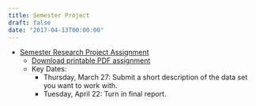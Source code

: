 ```yaml
---
title: Semester Project
draft: false
date: "2017-04-13T00:00:00"
---
```


* [Semester Research Project Assignment](/projects/project-assignment/)
  * [Download printable PDF assignment](/files/projects/project-assignment.pdf)
  * Key Dates:
    * Thursday, March 27: Submit a short description of the data set you
      want to work with.
    * Tuesday, April 22: Turn in final report.
